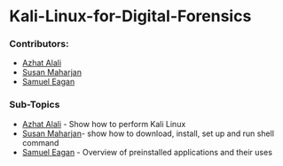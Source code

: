# Kali-Linux-for-Digital-Forensics


### Contributors: 
- [Azhat Alali](https://github.com/AzharAlali)
- [Susan Maharjan](https://github.com/susanmaharjan)
- [Samuel Eagan](https://github.com/samueleagan) 

### Sub-Topics
- [Azhat Alali](https://github.com/AzharAlali) - Show how to perform Kali Linux
- [Susan Maharjan](https://github.com/susanmaharjan)- show how to download, install, set up and run shell command
- [Samuel Eagan](https://github.com/samueleagan) - Overview of preinstalled applications and their uses



